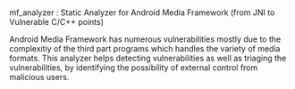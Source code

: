 #
mf_analyzer
: Static Analyzer for Android Media Framework (from JNI to Vulnerable C/C++ points)

Android Media Framework has numerous vulnerabilities mostly due to the complexitiy of the third part programs which handles the variety of  media formats.
This analyzer helps detecting vulnerabilities as well as triaging the vulnerabilities, by identifying the possibility of external control from malicious users.
